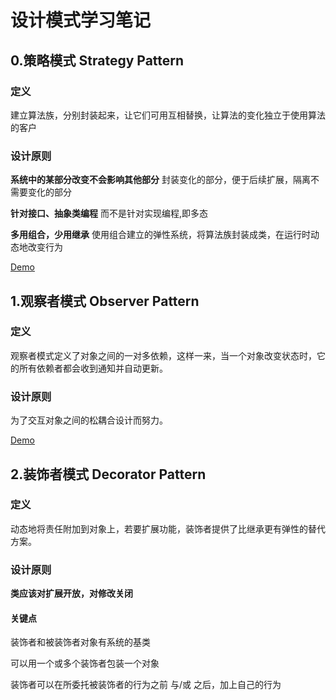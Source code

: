 # 设计模式学习笔记 

## 0.策略模式 Strategy Pattern

### 定义

建立算法族，分别封装起来，让它们可用互相替换，让算法的变化独立于使用算法的客户

### 设计原则

**系统中的某部分改变不会影响其他部分** 封装变化的部分，便于后续扩展，隔离不需要变化的部分

**针对接口、抽象类编程** 而不是针对实现编程,即多态

**多用组合，少用继承** 使用组合建立的弹性系统，将算法族封装成类，在运行时动态地改变行为

[Demo](https://github.com/ryuuc/CSharp-Design-Patterns/tree/master/CSharpDesignPatterns/StrategyPattern)

## 1.观察者模式 Observer Pattern

### 定义

观察者模式定义了对象之间的一对多依赖，这样一来，当一个对象改变状态时，它的所有依赖者都会收到通知并自动更新。

### 设计原则

为了交互对象之间的松耦合设计而努力。

[Demo](https://github.com/ryuuc/CSharp-Design-Patterns/tree/master/CSharpDesignPatterns/ObserverPattern)

## 2.装饰者模式 Decorator Pattern

### 定义

动态地将责任附加到对象上，若要扩展功能，装饰者提供了比继承更有弹性的替代方案。

### 设计原则

**类应该对扩展开放，对修改关闭**

#### 关键点

装饰者和被装饰者对象有系统的基类

可以用一个或多个装饰者包装一个对象

装饰者可以在所委托被装饰者的行为之前 与/或 之后，加上自己的行为


